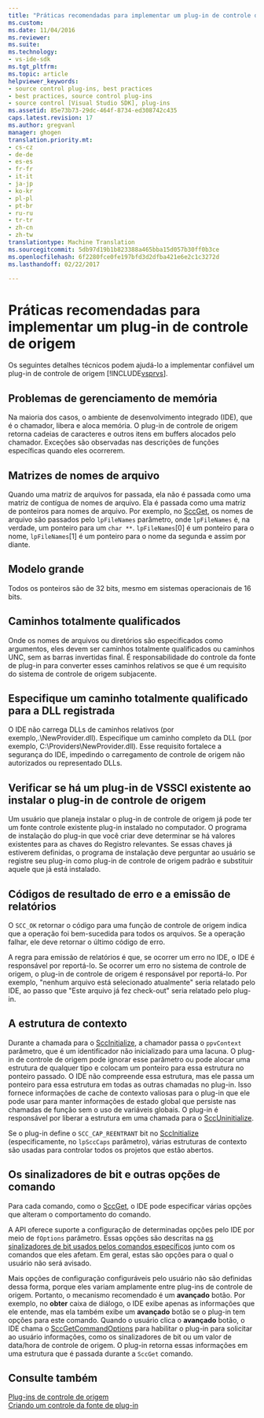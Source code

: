 ```yaml
---
title: "Práticas recomendadas para implementar um plug-in de controle de origem | Documentos do Microsoft"
ms.custom: 
ms.date: 11/04/2016
ms.reviewer: 
ms.suite: 
ms.technology:
- vs-ide-sdk
ms.tgt_pltfrm: 
ms.topic: article
helpviewer_keywords:
- source control plug-ins, best practices
- best practices, source control plug-ins
- source control [Visual Studio SDK], plug-ins
ms.assetid: 85e73b73-29dc-464f-8734-ed308742c435
caps.latest.revision: 17
ms.author: gregvanl
manager: ghogen
translation.priority.mt:
- cs-cz
- de-de
- es-es
- fr-fr
- it-it
- ja-jp
- ko-kr
- pl-pl
- pt-br
- ru-ru
- tr-tr
- zh-cn
- zh-tw
translationtype: Machine Translation
ms.sourcegitcommit: 5db97d19b1b823388a465bba15d057b30ff0b3ce
ms.openlocfilehash: 6f2280fce0fe197bfd3d2dfba421e6e2c1c3272d
ms.lasthandoff: 02/22/2017

---
```

# <a name="best-practices-for-implementing-a-source-control-plug-in"></a>Práticas recomendadas para implementar um plug-in de controle de origem
Os seguintes detalhes técnicos podem ajudá-lo a implementar confiável um plug-in de controle de origem [!INCLUDE[vsprvs](../code-quality/includes/vsprvs_md.md)].  
  
## <a name="memory-management-issues"></a>Problemas de gerenciamento de memória  
 Na maioria dos casos, o ambiente de desenvolvimento integrado (IDE), que é o chamador, libera e aloca memória. O plug-in de controle de origem retorna cadeias de caracteres e outros itens em buffers alocados pelo chamador. Exceções são observadas nas descrições de funções específicas quando eles ocorrerem.  
  
## <a name="arrays-of-file-names"></a>Matrizes de nomes de arquivo  
 Quando uma matriz de arquivos for passada, ela não é passada como uma matriz de contígua de nomes de arquivo. Ela é passada como uma matriz de ponteiros para nomes de arquivo. Por exemplo, no [SccGet](../extensibility/sccget-function.md), os nomes de arquivo são passados pelo `lpFileNames` parâmetro, onde `lpFileNames` é, na verdade, um ponteiro para um `char **`. `lpFileNames`[0] é um ponteiro para o nome, `lpFileNames`[1] é um ponteiro para o nome da segunda e assim por diante.  
  
## <a name="large-model"></a>Modelo grande  
 Todos os ponteiros são de 32 bits, mesmo em sistemas operacionais de 16 bits.  
  
## <a name="fully-qualified-paths"></a>Caminhos totalmente qualificados  
 Onde os nomes de arquivos ou diretórios são especificados como argumentos, eles devem ser caminhos totalmente qualificados ou caminhos UNC, sem as barras invertidas final. É responsabilidade do controle da fonte de plug-in para converter esses caminhos relativos se que é um requisito do sistema de controle de origem subjacente.  
  
## <a name="specify-a-fully-qualified-path-for-the-registered-dll"></a>Especifique um caminho totalmente qualificado para a DLL registrada  
 O IDE não carrega DLLs de caminhos relativos (por exemplo,.\NewProvider.dll). Especifique um caminho completo da DLL (por exemplo, C:\Providers\NewProvider.dll). Esse requisito fortalece a segurança do IDE, impedindo o carregamento de controle de origem não autorizados ou representado DLLs.  
  
## <a name="check-for-an-existing-vssci-plug-in-when-you-install-your-source-control-plug-in"></a>Verificar se há um plug-in de VSSCI existente ao instalar o plug-in de controle de origem  
 Um usuário que planeja instalar o plug-in de controle de origem já pode ter um fonte controle existente plug-in instalado no computador. O programa de instalação do plug-in que você criar deve determinar se há valores existentes para as chaves do Registro relevantes. Se essas chaves já estiverem definidas, o programa de instalação deve perguntar ao usuário se registre seu plug-in como plug-in de controle de origem padrão e substituir aquele que já está instalado.  
  
## <a name="error-result-codes-and-reporting"></a>Códigos de resultado de erro e a emissão de relatórios  
 O `SCC_OK` retornar o código para uma função de controle de origem indica que a operação foi bem-sucedida para todos os arquivos. Se a operação falhar, ele deve retornar o último código de erro.  
  
 A regra para emissão de relatórios é que, se ocorrer um erro no IDE, o IDE é responsável por reportá-lo. Se ocorrer um erro no sistema de controle de origem, o plug-in de controle de origem é responsável por reportá-lo. Por exemplo, "nenhum arquivo está selecionado atualmente" seria relatado pelo IDE, ao passo que "Este arquivo já fez check-out" seria relatado pelo plug-in.  
  
## <a name="the-context-structure"></a>A estrutura de contexto  
 Durante a chamada para o [SccInitialize](../extensibility/sccinitialize-function.md), a chamador passa o `ppvContext` parâmetro, que é um identificador não inicializado para uma lacuna. O plug-in de controle de origem pode ignorar esse parâmetro ou pode alocar uma estrutura de qualquer tipo e colocam um ponteiro para essa estrutura no ponteiro passado. O IDE não compreende essa estrutura, mas ele passa um ponteiro para essa estrutura em todas as outras chamadas no plug-in. Isso fornece informações de cache de contexto valiosas para o plug-in que ele pode usar para manter informações de estado global que persiste nas chamadas de função sem o uso de variáveis globais. O plug-in é responsável por liberar a estrutura em uma chamada para o [SccUninitialize](../extensibility/sccuninitialize-function.md).  
  
 Se o plug-in define o `SCC_CAP_REENTRANT` bit no [SccInitialize](../extensibility/sccinitialize-function.md) (especificamente, no `lpSccCaps` parâmetro), várias estruturas de contexto são usadas para controlar todos os projetos que estão abertos.  
  
## <a name="bitflags-and-other-command-options"></a>Os sinalizadores de bit e outras opções de comando  
 Para cada comando, como o [SccGet](../extensibility/sccget-function.md), o IDE pode especificar várias opções que alteram o comportamento do comando.  
  
 A API oferece suporte a configuração de determinadas opções pelo IDE por meio de `fOptions` parâmetro. Essas opções são descritas na [os sinalizadores de bit usados pelos comandos específicos](../extensibility/bitflags-used-by-specific-commands.md) junto com os comandos que eles afetam. Em geral, estas são opções para o qual o usuário não será avisado.  
  
 Mais opções de configuração configuráveis pelo usuário não são definidas dessa forma, porque eles variam amplamente entre plug-ins de controle de origem. Portanto, o mecanismo recomendado é um **avançado** botão. Por exemplo, no **obter** caixa de diálogo, o IDE exibe apenas as informações que ele entende, mas ela também exibe um **avançado** botão se o plug-in tem opções para este comando. Quando o usuário clica o **avançado** botão, o IDE chama o [SccGetCommandOptions](../extensibility/sccgetcommandoptions-function.md) para habilitar o plug-in para solicitar ao usuário informações, como os sinalizadores de bit ou um valor de data/hora de controle de origem. O plug-in retorna essas informações em uma estrutura que é passada durante a `SccGet` comando.  
  
## <a name="see-also"></a>Consulte também  
 [Plug-ins de controle de origem](../extensibility/source-control-plug-ins.md)   
 [Criando um controle da fonte de plug-in](../extensibility/internals/creating-a-source-control-plug-in.md)
